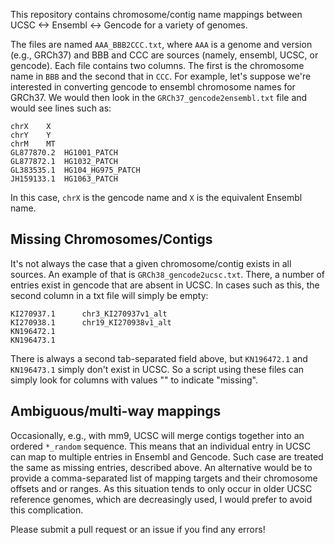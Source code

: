 This repository contains chromosome/contig name mappings between UCSC &lt;-> Ensembl &lt;-> Gencode for a variety of genomes.

The files are named `AAA_BBB2CCC.txt`, where `AAA` is a genome and version (e.g., GRCh37) and BBB and CCC are sources (namely, ensembl, UCSC, or gencode). Each file contains two columns. The first is the chromosome name in `BBB` and the second that in `CCC`. For example, let's suppose we're interested in converting gencode to ensembl chromosome names for GRCh37. We would then look in the `GRCh37_gencode2ensembl.txt` file and would see lines such as:

    chrX	X
    chrY	Y
    chrM	MT
    GL877870.2	HG1001_PATCH
    GL877872.1	HG1032_PATCH
    GL383535.1	HG104_HG975_PATCH
    JH159133.1	HG1063_PATCH

In this case, `chrX` is the gencode name and `X` is the equivalent Ensembl name.

Missing Chromosomes/Contigs
---------------------------

It's not always the case that a given chromosome/contig exists in all sources. An example of that is `GRCh38_gencode2ucsc.txt`. There, a number of entries exist in gencode that are absent in UCSC. In cases such as this, the second column in a txt file will simply be empty:

    KI270937.1      chr3_KI270937v1_alt
    KI270938.1      chr19_KI270938v1_alt
    KN196472.1      
    KN196473.1      

There is always a second tab-separated field above, but `KN196472.1` and `KN196473.1` simply don't exist in UCSC. So a script using these files can simply look for columns with values "" to indicate "missing".

Ambiguous/multi-way mappings
----------------------------

Occasionally, e.g., with mm9, UCSC will merge contigs together into an ordered `*_random` sequence. This means that an individual entry in UCSC can map to multiple entries in Ensembl and Gencode. Such case are treated the same as missing entries, described above. An alternative would be to provide a comma-separated list of mapping targets and their chromosome offsets and or ranges. As this situation tends to only occur in older UCSC reference genomes, which are decreasingly used, I would prefer to avoid this complication.

Please submit a pull request or an issue if you find any errors!
